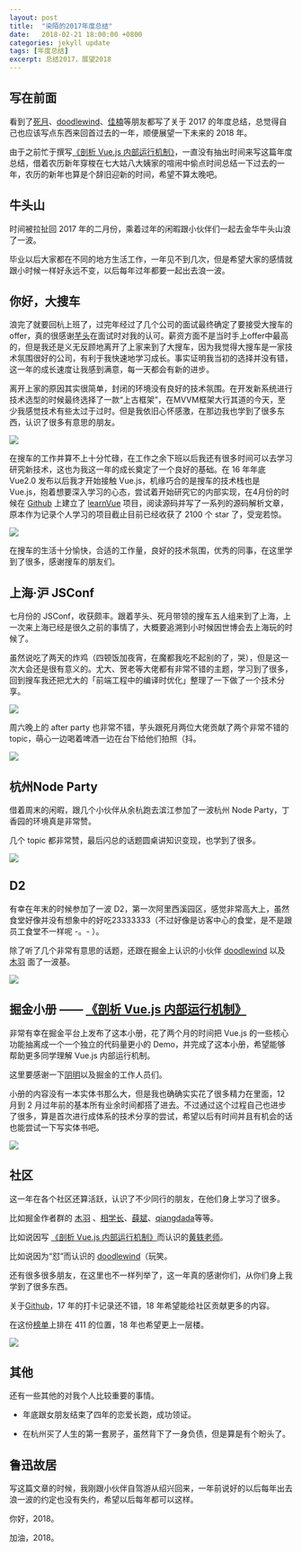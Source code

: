 ```yaml
---
layout: post
title:  "染陌的2017年度总结"
date:   2018-02-21 18:00:00 +0800
categories: jekyll update
tags: [年度总结] 
excerpt: 总结2017，展望2018
---
```


## 写在前面

看到了[死月](https://github.com/XadillaX)、[doodlewind](https://github.com/doodlewind)、[佳楠](https://github.com/plusmancn)等朋友都写了关于 2017 的年度总结，总觉得自己也应该写点东西来回首过去的一年，顺便展望一下未来的 2018 年。

由于之前忙于撰写[《剖析 Vue.js 内部运行机制》](https://juejin.im/book/5a36661851882538e2259c0f)，一直没有抽出时间来写这篇年度总结，借着农历新年穿梭在七大姑八大姨家的喧闹中偷点时间总结一下过去的一年，农历的新年也算是个辞旧迎新的时间，希望不算太晚吧。



## 牛头山

时间被拉扯回 2017 年的二月份，乘着过年的闲暇跟小伙伴们一起去金华牛头山浪了一波。

毕业以后大家都在不同的地方生活工作，一年见不到几次，但是希望大家的感情就跟小时候一样好永远不变，以后每年过年都要一起出去浪一波。



## 你好，大搜车

浪完了就要回杭上班了，过完年经过了几个公司的面试最终确定了要接受大搜车的offer，真的很感谢[芋头](https://github.com/xinyu198736)在面试时对我的认可。薪资方面不是当时手上offer中最高的，但是我还是义无反顾地离开了上家来到了大搜车，因为我觉得大搜车是一家技术氛围很好的公司，有利于我快速地学习成长。事实证明我当初的选择并没有错，这一年的成长速度让我感到满意，每一天都会有新的进步。

离开上家的原因其实很简单，封闭的环境没有良好的技术氛围。在开发新系统进行技术选型的时候最终选择了一款“上古框架”，在MVVM框架大行其道的今天，至少我感觉技术有些太过于过时。但是我依旧心怀感激，在那边我也学到了很多东西，认识了很多有意思的朋友。



![](https://i.loli.net/2018/02/18/5a8959a6b3454.jpg)



在搜车的工作并算不上十分忙碌，在工作之余下班以后我还有很多时间可以去学习研究新技术，这也为我这一年的成长奠定了一个良好的基础。在 16 年年底 Vue2.0 发布以后我才开始接触 Vue.js，机缘巧合的是搜车的技术栈也是 Vue.js，抱着想要深入学习的心态，尝试着开始研究它的内部实现，在4月份的时候在 [Github](https://github.com/answershuto) 上建立了 [learnVue](https://github.com/answershuto/learnVue/commits/master?after=5337fad7e3c10027bf1bcea8dc14734c675d7b7f+174) 项目，阅读源码并写了一系列的源码解析文章，原本作为记录个人学习的项目截止目前已经收获了 2100 个 star 了，受宠若惊。



![](https://i.loli.net/2018/02/18/5a895ab73e944.jpg)



在搜车的生活十分愉快，合适的工作量，良好的技术氛围，优秀的同事，在这里学到了很多，感谢搜车的朋友们。





##  上海·沪 JSConf

七月份的  JSConf，收获颇丰。跟着芋头、死月带领的搜车五人组来到了上海，上一次来上海已经是很久之前的事情了，大概要追溯到小时候因世博会去上海玩的时候了。



虽然说吃了两天的炸鸡（四顿饭加夜宵，在魔都我吃不起别的了，哭），但是这一次大会还是很有意义的。尤大、贺老等大佬都有非常不错的主题，学习到了很多，回到搜车我还把尤大的「前端工程中的编译时优化」整理了一下做了一个技术分享。

![](https://i.loli.net/2018/02/21/5a8d1760516c3.jpg)



周六晚上的 after party 也非常不错，芋头跟死月两位大佬贡献了两个非常不错的 topic，萌心一边喝着啤酒一边在台下给他们拍照（抖。



![](https://i.loli.net/2018/02/21/5a8d1803ab891.jpg)





## 杭州Node Party

借着周末的闲暇，跟几个小伙伴从余杭跑去滨江参加了一波杭州 Node Party，丁香园的环境真是非常赞。

几个 topic 都非常赞，最后闪总的话题圆桌讲知识变现，也学到了很多。

![](https://i.loli.net/2018/02/21/5a8d205da5e45.jpg)





## D2

有幸在年末的时候参加了一波 D2，第一次阿里西溪园区，感觉非常高大上，虽然食堂好像并没有想象中的好吃23333333（不过好像是访客中心的食堂，是不是跟员工食堂不一样呢 -。- ）。

除了听了几个非常有意思的话题，还跟在掘金上认识的小伙伴 [doodlewind](https://github.com/doodlewind) 以及 [木羽](https://juejin.im/user/5930c4382f301e006bd42795) 面了一波基。

![](https://i.loli.net/2018/02/21/5a8d2083caf73.jpg)





## 掘金小册 —— [《剖析 Vue.js 内部运行机制》](https://juejin.im/book/5a36661851882538e2259c0f)

非常有幸在掘金平台上发布了这本小册，花了两个月的时间把 Vue.js 的一些核心功能抽离成一个一个独立的代码量更小的 Demo，并完成了这本小册，希望能够帮助更多同学理解 Vue.js 内部运行机制。

这里要感谢一下[阴明](https://juejin.im/user/551d677ee4b0cd5b623f49cb)以及掘金的工作人员们。

小册的内容没有一本实体书那么大，但是我也确确实实花了很多精力在里面，12 月到 2 月过年前的基本所有业余时间都搭了进去。不过通过这个过程自己也进步了很多，算是首次进行成体系的技术分享的尝试，希望以后有时间并且有机会的话也能尝试一下写实体书吧。



![](https://i.loli.net/2018/02/21/5a8d2abcdfbb2.png)



## 社区

这一年在各个社区还算活跃，认识了不少同行的朋友，在他们身上学习了很多。

比如掘金作者群的 [木羽](https://juejin.im/user/5930c4382f301e006bd42795) 、[相学长](https://juejin.im/user/58f876dc5c497d0058e38ae1)、[薛斌](https://github.com/axuebin)、[qiangdada](https://github.com/xuqiang521)等等。

比如说因写 [《剖析 Vue.js 内部运行机制》](https://juejin.im/book/5a36661851882538e2259c0f)而认识的[黄轶老师](https://github.com/ustbhuangyi)。

比如说因为“怼”而认识的 [doodlewind](https://github.com/doodlewind)（玩笑。

还有很多很多朋友，在这里也不一样列举了，这一年真的感谢你们，从你们身上我学到了很多东西。



关于[Github](https://github.com/answershuto)，17 年的打卡记录还不错，18 年希望能给社区贡献更多的内容。

在这份[榜单](http://githubrank.com/)上排在 411 的位置，18 年也希望更上一层楼。

![](https://i.loli.net/2018/02/21/5a8d44c955c59.png)



## 其他

还有一些其他的对我个人比较重要的事情。

* 年底跟女朋友结束了四年的恋爱长跑，成功领证。

* 在杭州买了人生的第一套房子，虽然背下了一身负债，但是算是有个盼头了。



## 鲁迅故居

写这篇文章的时候，我刚跟小伙伴自驾游从绍兴回来，一年前说好的以后每年出去浪一波的约定也没有失约，希望以后每年都可以这样。

你好，2018。

加油，2018。
